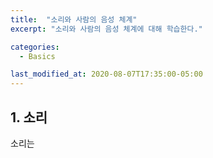 ```yaml
---
title:  "소리와 사람의 음성 체계"
excerpt: "소리와 사람의 음성 체계에 대해 학습한다."

categories:
  - Basics

last_modified_at: 2020-08-07T17:35:00-05:00
---
```


## 1. 소리

소리는 